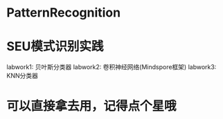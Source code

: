 # PatternRecognition
# SEU模式识别实践

labwork1: 贝叶斯分类器
labwork2: 卷积神经网络(Mindspore框架)
labwork3: KNN分类器

# 可以直接拿去用，记得点个星哦

